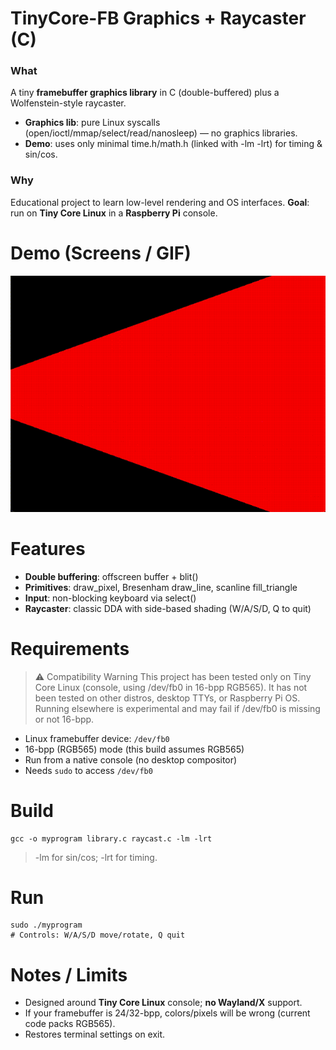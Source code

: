 # TinyCore-FB Graphics + Raycaster (C)
### What
A tiny **framebuffer graphics library** in C (double-buffered) plus a Wolfenstein-style raycaster.
* **Graphics lib**: pure Linux syscalls (open/ioctl/mmap/select/read/nanosleep) — no graphics libraries.
* **Demo**: uses only minimal time.h/math.h (linked with -lm -lrt) for timing & sin/cos.
### Why
Educational project to learn low-level rendering and OS interfaces. **Goal**: run on **Tiny Core Linux** in a **Raspberry Pi** console.

# Demo (Screens / GIF)
![Demo GIF](media/raycastGIF.gif)

# Features
* **Double buffering**: offscreen buffer + blit()
* **Primitives**: draw_pixel, Bresenham draw_line, scanline fill_triangle
* **Input**: non-blocking keyboard via select()
* **Raycaster**: classic DDA with side-based shading (W/A/S/D, Q to quit)

# Requirements
>⚠️ Compatibility Warning
This project has been tested only on Tiny Core Linux (console, using /dev/fb0 in 16-bpp RGB565).
It has not been tested on other distros, desktop TTYs, or Raspberry Pi OS.
Running elsewhere is experimental and may fail if /dev/fb0 is missing or not 16-bpp.

* Linux framebuffer device: `/dev/fb0`
* 16-bpp (RGB565) mode (this build assumes RGB565)
* Run from a native console (no desktop compositor)
* Needs `sudo` to access `/dev/fb0`

# Build
```
gcc -o myprogram library.c raycast.c -lm -lrt
```
> -lm for sin/cos; -lrt for timing.

# Run
```
sudo ./myprogram
# Controls: W/A/S/D move/rotate, Q quit
```

# Notes / Limits
* Designed around **Tiny Core Linux** console; **no Wayland/X** support.
* If your framebuffer is 24/32-bpp, colors/pixels will be wrong (current code packs RGB565).
* Restores terminal settings on exit.
